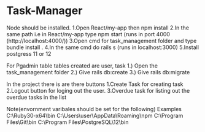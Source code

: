 # Task-Manager

Node should be  installed.
1.Open React/my-app then npm install 
2.In the same path  i.e in React/my-app type npm start (runs in port 4000 (http://localhost:4000/))
3.Open cmd for  task_management folder and type bundle install .
4.In the same cmd do rails s (runs in localhost:3000)
5.Install postgress 11 or 12 


For Pgadmin table
tables created are user, task
1.) Open the task_management folder
2.) Give rails db:create 
3.) Give rails db:migrate


In the project there is are there buttons 
1.Create Task for creating task 
2.Logout button for loging out the user.
3.Overdue task for  listing out the overdue tasks in the list


Note(envornment varibales should be set for the following)
Examples
C:\Ruby30-x64\bin
C:\Users\user\AppData\Roaming\npm
C:\Program Files\Git\bin
C:\Program Files\PostgreSQL\12\bin






